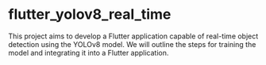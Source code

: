 # flutter_yolov8_real_time
This project aims to develop a Flutter application capable of real-time object detection using the YOLOv8 model. We will outline the steps for training the model and integrating it into a Flutter application.
